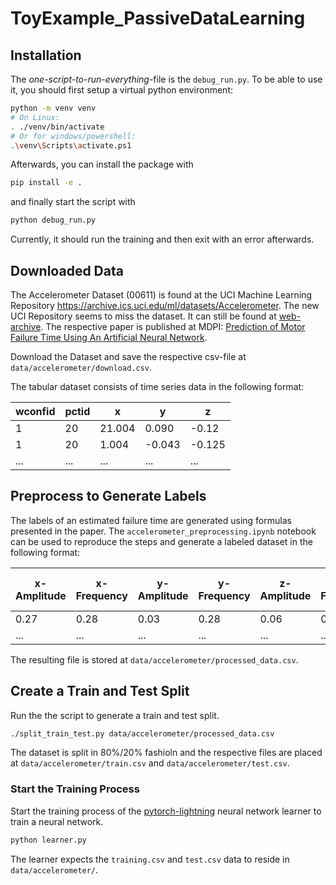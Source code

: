 # ToyExample_PassiveDataLearning

## Installation

The *one-script-to-run-everything*-file is the `debug_run.py`. 
To be able to use it, you should first setup a virtual python environment:

```bash
python -m venv venv
# On Linux:
. ./venv/bin/activate
# Or for windows/powershell:
.\venv\Scripts\activate.ps1
```

Afterwards, you can install the package with

```bash
pip install -e .
```

and finally start the script with

```bash
python debug_run.py
```

Currently, it should run the training and then exit with an error afterwards.


## Downloaded Data

The Accelerometer Dataset (00611) is found at the UCI Machine Learning Repository <https://archive.ics.uci.edu/ml/datasets/Accelerometer>.
The new UCI Repository seems to miss the dataset.
It can still be found at [web-archive](http://web.archive.org/web/20230130144205/https://archive.ics.uci.edu/ml/machine-learning-databases/00611/accelerometer.csv).
The respective paper is published at MDPI: [Prediction of Motor Failure Time Using An Artificial Neural Network](https://www.mdpi.com/1424-8220/19/19/4342).

Download the Dataset and save the respective csv-file at `data/accelerometer/download.csv`.

The tabular dataset consists of time series data in the following format:

| wconfid | pctid | x      | y      | z      |
| ------- | ----- | ------ | ------ | ------ |
| 1       | 20    | 21.004 | 0.090  | -0.12  |
| 1       | 20    | 1.004  | -0.043 | -0.125 |
| ...     | ...   | ...    | ...    | ...    |

## Preprocess to Generate Labels

The labels of an estimated failure time are generated using formulas presented in the paper.
The `accelerometer_preprocessing.ipynb` notebook can be used to reproduce the steps and generate a labeled dataset in the following format:

| x-Amplitude | x-Frequency | y-Amplitude | y-Frequency | z-Amplitude | z-Frequency | Growth-rate | Estimated-Failure-Time |
| ----------- | ----------- | ----------- | ----------- | ----------- | ----------- | ----------- | ---------------------- |
| 0.27        | 0.28        | 0.03        | 0.28        | 0.06        | 0.28        | 0.05        | 1093.65                |
| ...         | ...         | ...         | ...         | ...         | ...         | ...         | ...                    |

The resulting file is stored at `data/accelerometer/processed_data.csv`.

## Create a Train and Test Split

Run the the script to generate a train and test split.

```sh
./split_train_test.py data/accelerometer/processed_data.csv
```

The dataset is split in 80%/20% fashioln and the respective files are placed at `data/accelerometer/train.csv` and `data/accelerometer/test.csv`.

### Start the Training Process

Start the training process of the [pytorch-lightning](https://lightning.ai/) neural network learner to train a neural network.

```sh
python learner.py
```

The learner expects the `training.csv` and `test.csv` data to reside in `data/accelerometer/`.
